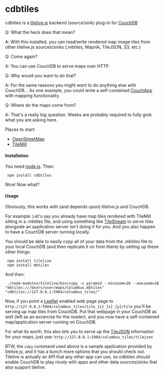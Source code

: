 cdbtiles 
==============================

cdbtiles is a [tilelive.js](https://github.com/mapbox/tilelive.js) backend (source/sink) plug-in for [CouchDB](https://couchdb.apache.org/) 

Q: What the heck does that mean?  

A: With this installed, you can read/write rendered map image tiles from other tilelive.js sources/sinks (.mbtiles, Mapnik, TileJSON, S3, etc.)

Q: Come again?

A: You can use CouchDB to serve maps over HTTP.

Q: Why would you want to do that?

A: For the same reasons you might want to do anything else with CouchDB... As one example, you could write a self-contained [CouchApp](http://www.couchapp.org/page/what-is-couchapp) with mapping functionality.

Q: Where do the maps come from?

A: That's a really big question.  Weeks are probably required to fully grok what you are asking here.  

Places to start:  

+ [OpenStreetMap](http://www.openstreetmap.org)
+ [TileMill](https://www.mapbox.com/tilemill/)

#### Installation 

You need [node.js](http://nodejs.org/).  Then:
     
     npm install cdbtiles

Nice!  Now what?

#### Usage

Obviously, this works with (and depends upon) tilelive.js and CouchDB.

For example: Let's say you already have map tiles rendered with TileMill sitting in a .mbtiles file, and using something like [TileStream](https://github.com/mapbox/tilestream) to serve tiles alongside an application server isn't doing it for you. And you also happen to have a CouchDB server running locally.

You should be able to easily copy all of your data from the .mbtiles file to your local CouchDB (and then replicate it on from there) by setting up these other things:
     
     npm install tilelive
     npm install mbtiles

And then:

     ./node-modules/tilelive/bin/copy -s pyramid --minzoom=10 --maxzoom=18  "mbtiles:///Users/user/maps/Columbus.mbtiles" "cdbtiles://127.0.0.1:5984/columbus_tiles/"

Now, if you point a [Leaflet](http://leafletjs.com/) enabled web page page to `http://127.0.0.1:5984/columbus_tiles/tile_{z}_{x}_{y}/tile` you'll be serving up map tiles from CouchDB.  Put that webpage in your CouchDB as well (left as an excercise for the reader), and you now have a self-contained map/application server running on CouchDB. 

For what its worth, this also lets you to serve up the [TileJSON](https://github.com/mapbox/tilejson-spec) information for your maps, just use: `http://127.0.0.1:5984/columbus_tiles/tilejson`

BTW, the `copy` command used above is a sample application provided by tilelive.js, and it has a bunch more options that you should check out. Tilelive is actually an API that any other app can use, so cdbtiles should enable CouchDB to play nicely with apps and other data sources/sinks that also support tilelive.


